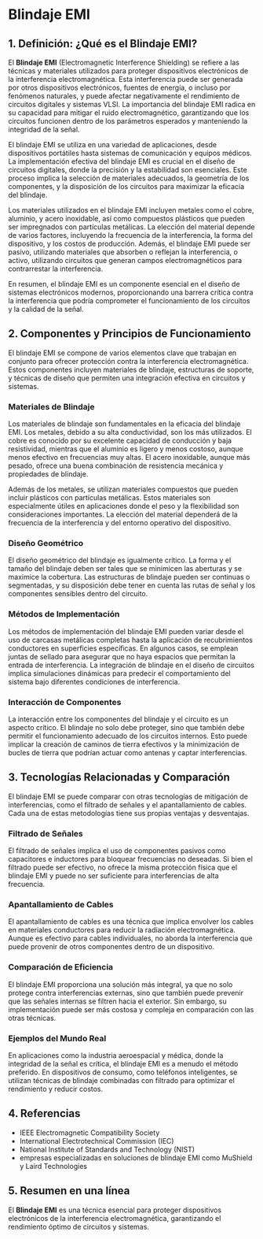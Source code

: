# Blindaje EMI

## 1. Definición: ¿Qué es el **Blindaje EMI**?
El **Blindaje EMI** (Electromagnetic Interference Shielding) se refiere a las técnicas y materiales utilizados para proteger dispositivos electrónicos de la interferencia electromagnética. Esta interferencia puede ser generada por otros dispositivos electrónicos, fuentes de energía, o incluso por fenómenos naturales, y puede afectar negativamente el rendimiento de circuitos digitales y sistemas VLSI. La importancia del blindaje EMI radica en su capacidad para mitigar el ruido electromagnético, garantizando que los circuitos funcionen dentro de los parámetros esperados y manteniendo la integridad de la señal. 

El blindaje EMI se utiliza en una variedad de aplicaciones, desde dispositivos portátiles hasta sistemas de comunicación y equipos médicos. La implementación efectiva del blindaje EMI es crucial en el diseño de circuitos digitales, donde la precisión y la estabilidad son esenciales. Este proceso implica la selección de materiales adecuados, la geometría de los componentes, y la disposición de los circuitos para maximizar la eficacia del blindaje. 

Los materiales utilizados en el blindaje EMI incluyen metales como el cobre, aluminio, y acero inoxidable, así como compuestos plásticos que pueden ser impregnados con partículas metálicas. La elección del material depende de varios factores, incluyendo la frecuencia de la interferencia, la forma del dispositivo, y los costos de producción. Además, el blindaje EMI puede ser pasivo, utilizando materiales que absorben o reflejan la interferencia, o activo, utilizando circuitos que generan campos electromagnéticos para contrarrestar la interferencia. 

En resumen, el blindaje EMI es un componente esencial en el diseño de sistemas electrónicos modernos, proporcionando una barrera crítica contra la interferencia que podría comprometer el funcionamiento de los circuitos y la calidad de la señal.

## 2. Componentes y Principios de Funcionamiento
El blindaje EMI se compone de varios elementos clave que trabajan en conjunto para ofrecer protección contra la interferencia electromagnética. Estos componentes incluyen materiales de blindaje, estructuras de soporte, y técnicas de diseño que permiten una integración efectiva en circuitos y sistemas.

### Materiales de Blindaje
Los materiales de blindaje son fundamentales en la eficacia del blindaje EMI. Los metales, debido a su alta conductividad, son los más utilizados. El cobre es conocido por su excelente capacidad de conducción y baja resistividad, mientras que el aluminio es ligero y menos costoso, aunque menos efectivo en frecuencias muy altas. El acero inoxidable, aunque más pesado, ofrece una buena combinación de resistencia mecánica y propiedades de blindaje. 

Además de los metales, se utilizan materiales compuestos que pueden incluir plásticos con partículas metálicas. Estos materiales son especialmente útiles en aplicaciones donde el peso y la flexibilidad son consideraciones importantes. La elección del material dependerá de la frecuencia de la interferencia y del entorno operativo del dispositivo.

### Diseño Geométrico
El diseño geométrico del blindaje es igualmente crítico. La forma y el tamaño del blindaje deben ser tales que se minimicen las aberturas y se maximice la cobertura. Las estructuras de blindaje pueden ser continuas o segmentadas, y su disposición debe tener en cuenta las rutas de señal y los componentes sensibles dentro del circuito. 

### Métodos de Implementación
Los métodos de implementación del blindaje EMI pueden variar desde el uso de carcasas metálicas completas hasta la aplicación de recubrimientos conductores en superficies específicas. En algunos casos, se emplean juntas de sellado para asegurar que no haya espacios que permitan la entrada de interferencia. La integración de blindaje en el diseño de circuitos implica simulaciones dinámicas para predecir el comportamiento del sistema bajo diferentes condiciones de interferencia.

### Interacción de Componentes
La interacción entre los componentes del blindaje y el circuito es un aspecto crítico. El blindaje no solo debe proteger, sino que también debe permitir el funcionamiento adecuado de los circuitos internos. Esto puede implicar la creación de caminos de tierra efectivos y la minimización de bucles de tierra que podrían actuar como antenas y captar interferencias.

## 3. Tecnologías Relacionadas y Comparación
El blindaje EMI se puede comparar con otras tecnologías de mitigación de interferencias, como el filtrado de señales y el apantallamiento de cables. Cada una de estas metodologías tiene sus propias ventajas y desventajas.

### Filtrado de Señales
El filtrado de señales implica el uso de componentes pasivos como capacitores e inductores para bloquear frecuencias no deseadas. Si bien el filtrado puede ser efectivo, no ofrece la misma protección física que el blindaje EMI y puede no ser suficiente para interferencias de alta frecuencia.

### Apantallamiento de Cables
El apantallamiento de cables es una técnica que implica envolver los cables en materiales conductores para reducir la radiación electromagnética. Aunque es efectivo para cables individuales, no aborda la interferencia que puede provenir de otros componentes dentro de un dispositivo. 

### Comparación de Eficiencia
El blindaje EMI proporciona una solución más integral, ya que no solo protege contra interferencias externas, sino que también puede prevenir que las señales internas se filtren hacia el exterior. Sin embargo, su implementación puede ser más costosa y compleja en comparación con las otras técnicas. 

### Ejemplos del Mundo Real
En aplicaciones como la industria aeroespacial y médica, donde la integridad de la señal es crítica, el blindaje EMI es a menudo el método preferido. En dispositivos de consumo, como teléfonos inteligentes, se utilizan técnicas de blindaje combinadas con filtrado para optimizar el rendimiento y reducir costos.

## 4. Referencias
- IEEE Electromagnetic Compatibility Society
- International Electrotechnical Commission (IEC)
- National Institute of Standards and Technology (NIST)
- empresas especializadas en soluciones de blindaje EMI como MuShield y Laird Technologies

## 5. Resumen en una línea
El **Blindaje EMI** es una técnica esencial para proteger dispositivos electrónicos de la interferencia electromagnética, garantizando el rendimiento óptimo de circuitos y sistemas.